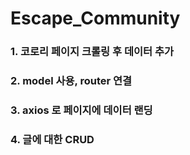 # Escape_Community
### 1. 코로리 페이지 크롤링 후 데이터 추가
### 2. model 사용, router 연결
### 3. axios 로 페이지에 데이터 랜딩
### 4. 글에 대한 CRUD